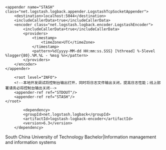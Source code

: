     <appender name="STASH" class="net.logstash.logback.appender.LogstashTcpSocketAppender">
        <destination>localhost:5044</destination>
        <includeCallerData>true</includeCallerData>
        <encoder class="net.logstash.logback.encoder.LogstashEncoder">
            <includeCallerData>true</includeCallerData>
            <providers>
                <timestamp>
                    <timeZone>UTC</timeZone>
                </timestamp>
                <pattern>%d{yyyy-MM-dd HH:mm:ss.SSS} [%thread] %-5level %logger{80}.%M.%L - %msg %n</pattern>
            </providers>
        </encoder>
    </appender>
    
        <root level="INFO">
        <!--本地开发调试将控制台输出打开，同时将日志文件输出关闭，提高日志性能；线上部署请务必将控制台输出关闭-->
        <appender-ref ref="STDOUT"/>
        <appender-ref ref="STASH"/>
    </root>
    
    		<dependency>
			<groupId>net.logstash.logback</groupId>
			<artifactId>logstash-logback-encoder</artifactId>
			<version>6.3</version>
		</dependency>
South China University of Technology
Bachelor|Information management and information systems
